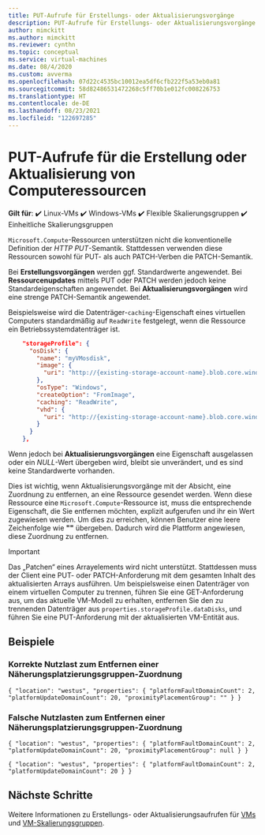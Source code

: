 ```yaml
---
title: PUT-Aufrufe für Erstellungs- oder Aktualisierungsvorgänge
description: PUT-Aufrufe für Erstellungs- oder Aktualisierungsvorgänge bei Computeressourcen
author: mimckitt
ms.author: mimckitt
ms.reviewer: cynthn
ms.topic: conceptual
ms.service: virtual-machines
ms.date: 08/4/2020
ms.custom: avverma
ms.openlocfilehash: 07d22c4535bc10012ea5df6cfb222f5a53eb0a81
ms.sourcegitcommit: 58d82486531472268c5ff70b1e012fc008226753
ms.translationtype: HT
ms.contentlocale: de-DE
ms.lasthandoff: 08/23/2021
ms.locfileid: "122697285"
---
```

# <a name="put-calls-for-creation-or-updates-on-compute-resources"></a>PUT-Aufrufe für die Erstellung oder Aktualisierung von Computeressourcen

**Gilt für**: :heavy_check_mark: Linux-VMs :heavy_check_mark: Windows-VMs :heavy_check_mark: Flexible Skalierungsgruppen :heavy_check_mark: Einheitliche Skalierungsgruppen


`Microsoft.Compute`-Ressourcen unterstützen nicht die konventionelle Definition der *HTTP PUT*-Semantik. Stattdessen verwenden diese Ressourcen sowohl für PUT- als auch PATCH-Verben die PATCH-Semantik.

Bei **Erstellungsvorgängen** werden ggf. Standardwerte angewendet. Bei **Ressourcenupdates** mittels PUT oder PATCH werden jedoch keine Standardeigenschaften angewendet. Bei **Aktualisierungsvorgängen** wird eine strenge PATCH-Semantik angewendet.

Beispielsweise wird die Datenträger-`caching`-Eigenschaft eines virtuellen Computers standardmäßig auf `ReadWrite` festgelegt, wenn die Ressource ein Betriebssystemdatenträger ist.

```json
    "storageProfile": {
      "osDisk": {
        "name": "myVMosdisk",
        "image": {
          "uri": "http://{existing-storage-account-name}.blob.core.windows.net/{existing-container-name}/{existing-generalized-os-image-blob-name}.vhd"
        },
        "osType": "Windows",
        "createOption": "FromImage",
        "caching": "ReadWrite",
        "vhd": {
          "uri": "http://{existing-storage-account-name}.blob.core.windows.net/{existing-container-name}/myDisk.vhd"
        }
      }
    },
```

Wenn jedoch bei **Aktualisierungsvorgängen** eine Eigenschaft ausgelassen oder ein *NULL*-Wert übergeben wird, bleibt sie unverändert, und es sind keine Standardwerte vorhanden.

Dies ist wichtig, wenn Aktualisierungsvorgänge mit der Absicht, eine Zuordnung zu entfernen, an eine Ressource gesendet werden. Wenn diese Ressource eine `Microsoft.Compute`-Ressource ist, muss die entsprechende Eigenschaft, die Sie entfernen möchten, explizit aufgerufen und ihr ein Wert zugewiesen werden. Um dies zu erreichen, können Benutzer eine leere Zeichenfolge wie **""** übergeben. Dadurch wird die Plattform angewiesen, diese Zuordnung zu entfernen.

> [!IMPORTANT]
> Das „Patchen“ eines Arrayelements wird nicht unterstützt. Stattdessen muss der Client eine PUT- oder PATCH-Anforderung mit dem gesamten Inhalt des aktualisierten Arrays ausführen. Um beispielsweise einen Datenträger von einem virtuellen Computer zu trennen, führen Sie eine GET-Anforderung aus, um das aktuelle VM-Modell zu erhalten, entfernen Sie den zu trennenden Datenträger aus `properties.storageProfile.dataDisks`, und führen Sie eine PUT-Anforderung mit der aktualisierten VM-Entität aus.

## <a name="examples"></a>Beispiele

### <a name="correct-payload-to-remove-a-proximity-placement-groups-association"></a>Korrekte Nutzlast zum Entfernen einer Näherungsplatzierungsgruppen-Zuordnung

`
{ "location": "westus", "properties": { "platformFaultDomainCount": 2, "platformUpdateDomainCount": 20, "proximityPlacementGroup": "" } }
`

### <a name="incorrect-payloads-to-remove-a-proximity-placement-groups-association"></a>Falsche Nutzlasten zum Entfernen einer Näherungsplatzierungsgruppen-Zuordnung

`
{ "location": "westus", "properties": { "platformFaultDomainCount": 2, "platformUpdateDomainCount": 20, "proximityPlacementGroup": null } }
`

`
{ "location": "westus", "properties": { "platformFaultDomainCount": 2, "platformUpdateDomainCount": 20 } }
`

## <a name="next-steps"></a>Nächste Schritte
Weitere Informationen zu Erstellungs- oder Aktualisierungsaufrufen für [VMs](/rest/api/compute/virtualmachines/createorupdate) und [VM-Skalierungsgruppen](/rest/api/compute/virtualmachinescalesets/createorupdate).